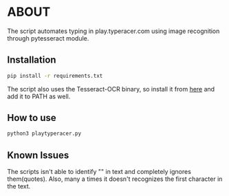 # ABOUT

The script automates typing in play.typeracer.com using image recognition through pytesseract module.

## Installation

```bash
pip install -r requirements.txt
```
The script also uses the Tesseract-OCR binary, so install it from [here](https://github.com/UB-Mannheim/tesseract/wiki) and add it to PATH as well.

## How to use

```python
python3 playtyperacer.py
```
## Known Issues

The scripts isn't able to identify "" in text and completely ignores them(quotes).
Also, many a times it doesn't recognizes the first character in the text.
